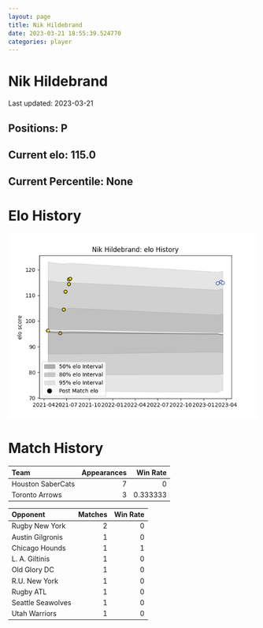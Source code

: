```yaml
---  
layout: page  
title: Nik Hildebrand  
date: 2023-03-21 18:55:39.524770  
categories: player  
---
```

# Nik Hildebrand


Last updated: 2023-03-21
## Positions: P

## Current elo: 115.0

## Current Percentile: None

# Elo History


![elo history](history_NikHildebrand.png)
# Match History


| Team              |   Appearances |   Win Rate |
|:------------------|--------------:|-----------:|
| Houston SaberCats |             7 |   0        |
| Toronto Arrows    |             3 |   0.333333 |

| Opponent          |   Matches |   Win Rate |
|:------------------|----------:|-----------:|
| Rugby New York    |         2 |          0 |
| Austin Gilgronis  |         1 |          0 |
| Chicago Hounds    |         1 |          1 |
| L. A. Giltinis    |         1 |          0 |
| Old Glory DC      |         1 |          0 |
| R.U. New York     |         1 |          0 |
| Rugby ATL         |         1 |          0 |
| Seattle Seawolves |         1 |          0 |
| Utah Warriors     |         1 |          0 |